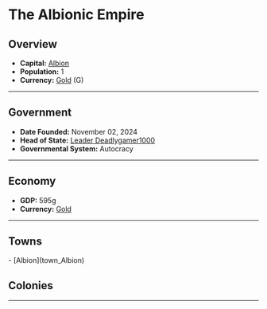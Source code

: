 <!--UNDEDITED FILE, remove this entire line if this file has been edited!-->
# <!--NAME-->The Albionic Empire<!--NAME-->

## Overview

- **Capital:** <!--CAPITAL_LINK-->[Albion](Albion_town)<!--CAPITAL_LINK-->
- **Population:** <!--POPULATION-->1<!--POPULATION-->
- **Currency:** <!--CURRENCY_LINK-->[Gold](Gold_currency)<!--CURRENCY_LINK--> (<!--CURRENCY_ABV-->G<!--CURRENCY_ABV-->)

---

## Government

- **Date Founded:** <!--FOUNDED-->November 02, 2024<!--FOUNDED-->
- **Head of State:** <!--LEADER_TITLE_LINK-->[Leader Deadlygamer1000](Deadlygamer1000_user)<!--LEADER_TITLE_LINK-->
- **Governmental System:** <!--GOVERNMENT-->Autocracy<!--GOVERNMENT-->

---

## Economy

- **GDP:** <!--GDP-->595g<!--GDP-->
- **Currency:** <!--CURRENCY_LINK-->[Gold](Gold_currency)<!--CURRENCY_LINK-->

---

## Towns

<!--TOWNS-->- [Albion](town_Albion)<!--TOWNS-->

## Colonies

<!--COLONIES--><!--COLONIES-->

---